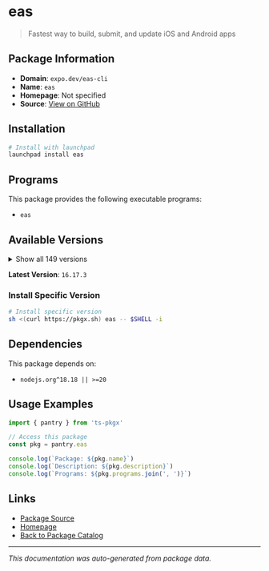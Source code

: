 # eas

> Fastest way to build, submit, and update iOS and Android apps

## Package Information

- **Domain**: `expo.dev/eas-cli`
- **Name**: `eas`
- **Homepage**: Not specified
- **Source**: [View on GitHub](https://github.com/pkgxdev/pantry/tree/main/projects/expo.dev/eas-cli/package.yml)

## Installation

```bash
# Install with launchpad
launchpad install eas
```

## Programs

This package provides the following executable programs:

- `eas`

## Available Versions

<details>
<summary>Show all 149 versions</summary>

- `16.17.3`, `16.17.2`, `16.17.1`, `16.17.0`, `16.16.0`
- `16.15.0`, `16.14.1`, `16.14.0`, `16.13.4`, `16.13.3`
- `16.13.2`, `16.13.1`, `16.13.0`, `16.12.0`, `16.11.0`
- `16.10.1`, `16.10.0`, `16.9.0`, `16.8.0`, `16.7.2`
- `16.7.1`, `16.7.0`, `16.6.2`, `16.6.1`, `16.6.0`
- `16.5.0`, `16.4.2`, `16.4.1`, `16.4.0`, `16.3.3`
- `16.3.2`, `16.3.1`, `16.3.0`, `16.2.2`, `16.2.1`
- `16.2.0`, `16.1.0`, `16.0.1`, `16.0.0`, `15.0.15`
- `15.0.14`, `15.0.13`, `15.0.12`, `15.0.11`, `15.0.10`
- `15.0.9`, `15.0.8`, `15.0.7`, `15.0.6`, `15.0.5`
- `15.0.4`, `15.0.3`, `15.0.2`, `15.0.1`, `15.0.0`
- `14.7.1`, `14.7.0`, `14.6.0`, `14.5.0`, `14.4.1`
- `14.4.0`, `14.3.1`, `14.3.0`, `14.2.0`, `14.1.0`
- `14.0.3`, `14.0.2`, `14.0.1`, `14.0.0`, `13.4.2`
- `13.4.1`, `13.4.0`, `13.3.0`, `13.2.3`, `13.2.2`
- `13.2.1`, `13.2.0`, `13.1.1`, `13.1.0`, `13.0.1`
- `13.0.0`, `12.6.2`, `12.6.1`, `12.6.0`, `12.5.4`
- `12.5.3`, `12.5.2`, `12.5.1`, `12.5.0`, `12.4.1`
- `12.4.0`, `12.3.0`, `12.2.0`, `12.1.1`, `12.1.0`
- `12.0.0`, `11.0.3`, `11.0.2`, `11.0.1`, `11.0.0`
- `10.2.4`, `10.2.3`, `10.2.2`, `10.2.1`, `10.2.0`
- `10.1.1`, `10.1.0`, `10.0.3`, `10.0.2`, `10.0.1`
- `10.0.0`, `9.2.0`, `9.1.0`, `9.0.10`, `9.0.9`
- `9.0.8`, `9.0.7`, `9.0.6`, `9.0.5`, `9.0.4`
- `9.0.3`, `9.0.2`, `9.0.1`, `9.0.0`, `8.0.0`
- `7.8.5`, `7.8.4`, `7.8.3`, `7.8.2`, `7.8.1`
- `7.8.0`, `7.7.0`, `7.6.2`, `7.6.1`, `7.6.0`
- `7.5.0`, `7.4.0`, `7.3.0`, `7.2.0`, `7.1.3`
- `7.1.2`, `7.1.1`, `7.1.0`, `7.0.0`, `6.1.0`
- `6.0.0`, `5.9.3`, `5.9.2`, `5.9.1`

</details>

**Latest Version**: `16.17.3`

### Install Specific Version

```bash
# Install specific version
sh <(curl https://pkgx.sh) eas -- $SHELL -i
```

## Dependencies

This package depends on:

- `nodejs.org^18.18 || >=20`

## Usage Examples

```typescript
import { pantry } from 'ts-pkgx'

// Access this package
const pkg = pantry.eas

console.log(`Package: ${pkg.name}`)
console.log(`Description: ${pkg.description}`)
console.log(`Programs: ${pkg.programs.join(', ')}`)
```

## Links

- [Package Source](https://github.com/pkgxdev/pantry/tree/main/projects/expo.dev/eas-cli/package.yml)
- [Homepage](#)
- [Back to Package Catalog](../../../package-catalog.md)

---

*This documentation was auto-generated from package data.*
